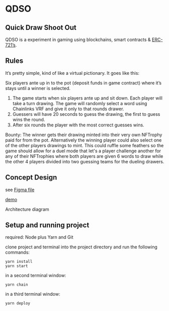 # QDSO

## Quick Draw Shoot Out

QDSO is a experiment in gaming using blockchains, smart contracts & [ERC-721’s](https://eips.ethereum.org/EIPS/eip-721).



## Rules
It’s pretty simple, kind of like a virtual pictionary. It goes like this:

Six players ante up in to the pot (deposit funds in game contract) where it’s stays until a winner is selected. 

  1. The game starts when six players ante up and sit down. Each player will take a turn drawing. The game will randomly select a word using Chainlinks VRF and give it only to that rounds drawer. 
  2. Guessers will have 20 seconds to guess the drawing, the first to guess wins the round.
  3. After six rounds the player with the most correct guesses wins.

Bounty:
The winner gets their drawing minted into their very own NFTrophy paid for from the pot. Alternatively the winning player could also select one of the other players drawings to mint. This could ruffle some feathers so the game should allow for a duel mode that let's a player challenge another for any of their NFTrophies where both players are given 6 words to draw while the other 4 players divided into two guessing teams for the dueling drawers.

## Concept Design
see [Figma file](https://www.figma.com/file/FUBlKL9Vjra4EqmmfFzZJNg8/qdso?node-id=289%3A81)

[demo](https://qdso.surge.sh/)

Architecture diagram

## Setup and running project
required: Node plus Yarn and Git

clone project and terminal into the project directory and run the following commands:
```
yarn install
yarn start
```
in a second terminal window:
```
yarn chain
```
in a third terminal window:
```
yarn deploy
```
